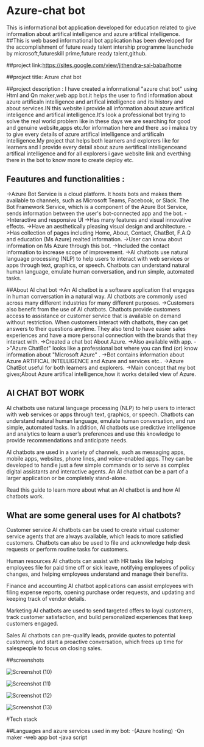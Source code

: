 # Azure-chat bot
This is informational bot application developed for education related to give information about  artifical intelligence and azure artifical intelligence.
##This is web based informational bot application has been developed for the accomplishment of future ready talent intership programme launchede by microsoft,futureskill prime,future ready talent,github.

##project link:https://sites.google.com/view/jithendra-sai-baba/home

##project title:
                Azure chat bot
                
##project description  :
I have created a informational "azure chat bot" using Html and Qn maker,web app bot.it helps the user to find information about azure artificaln intelligence and artifical intelligence and its history and about services.IN this website i provide all information about azure artifical inteligence and artifical intelligence.It's look a professional bot trying to solve the real world problem like in these days we are searching for good and genuine website,apps etc.for information here and there .so i makea try to give every details of azure artifical intelligence and artificaln intelligence.My project that helps both learners and explorers like for learners and I provide every detail about azure aertifical intelligenceand artifical intelligence and for all explorers i gave website link and everthing there in the bot to know more to create deploy etc.

## Feautures and functionalities :
->Azure Bot Service is a cloud platform. It hosts bots and makes them available to channels, such as Microsoft Teams, Facebook, or Slack. The Bot Framework Service, which is a component of the Azure Bot Service, sends information between the user's bot-connected app and the bot.
->Interactive and responsive UI
->Has many features and visual innovative effects.
->Have an aesthetically pleasing visual design and architecture.
->Has collection of pages including Home, About, Contact, ChatBot, F.A.Q and education (Ms Azure) realted information.
->User can know about information on Ms Azure through this bot.
->Included the contact information to increase scope of improvement.
->AI chatbots use natural language processing (NLP) to help users to interact with web services or apps through text, graphics, or speech. Chatbots can understand natural human language, emulate human conversation, and run simple, automated tasks.

##About AI chat bot
->An AI chatbot is a software application that engages in human conversation in a natural way. AI chatbots are commonly used across many different industries for many different purposes.
->Customers also benefit from the use of AI chatbots. Chatbots provide customers access to assistance or customer service that is available on demand without restriction. When customers interact with chatbots, they can get answers to their questions anytime. They also tend to have easier sales experiences and have a more personal connection with the brands that they interact with.
->Created a chat bot About Azure.
->Also available with app.
->"Azure ChatBot" looks like a professional bot where you can find (or) know information about "Microsoft Azure" .
->Bot contains information about Azure ARTIFICAL INTELLIGENCE and Azure and services etc..
->Azure ChatBot useful for both learners and explorers.
->Main concept that my bot gives;About Azure artifical intelligence,how it works  detailed view of Azure.



## AI CHAT BOT WORK
AI chatbots use natural language processing (NLP) to help users to interact with web services or apps through text, graphics, or speech. Chatbots can understand natural human language, emulate human conversation, and run simple, automated tasks. In addition, AI chatbots use predictive intelligence and analytics to learn a user’s preferences and use this knowledge to provide recommendations and anticipate needs.

AI chatbots are used in a variety of channels, such as messaging apps, mobile apps, websites, phone lines, and voice-enabled apps. They can be developed to handle just a few simple commands or to serve as complex digital assistants and interactive agents. An AI chatbot can be a part of a larger application or be completely stand-alone.

Read this guide to learn more about what an AI chatbot is and how AI chatbots work.



## What are some general uses for AI chatbots?
Customer service
AI chatbots can be used to create virtual customer service agents that are always available, which leads to more satisfied customers. Chatbots can also be used to file and acknowledge help desk requests or perform routine tasks for customers.

Human resources
AI chatbots can assist with HR tasks like helping employees file for paid time off or sick leave, notifying employees of policy changes, and helping employees understand and manage their benefits.

Finance and accounting
AI chatbot applications can assist employees with filing expense reports, opening purchase order requests, and updating and keeping track of vendor details.

Marketing
AI chatbots are used to send targeted offers to loyal customers, track customer satisfaction, and build personalized experiences that keep customers engaged.

Sales
AI chatbots can pre-qualify leads, provide quotes to potential customers, and start a proactive conversation, which frees up time for salespeople to focus on closing sales.

##screenshots

![Screenshot (10)](https://user-images.githubusercontent.com/114508671/193008154-62e4cd6b-7786-4b1e-837b-7b7e82c5ee44.png)


![Screenshot (11)](https://user-images.githubusercontent.com/114508671/193008215-b9a07b0c-cc76-4a99-b199-1f4ee100335e.png)

![Screenshot (12)](https://user-images.githubusercontent.com/114508671/193008245-e1dd2647-1e0b-4f63-b388-b1c53f8eb29a.png)

![Screenshot (13)](https://user-images.githubusercontent.com/114508671/193008452-a61f11cf-9718-4fe5-b1a3-7b5c78ee1027.png)



#Tech stack

##Languages and azure services used in my bot:
-(Azure hosting)
-Qn maker
-web app bot
-java script

